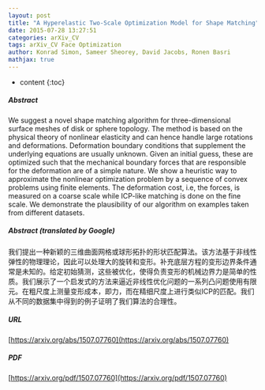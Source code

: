 ```yaml
---
layout: post
title: "A Hyperelastic Two-Scale Optimization Model for Shape Matching"
date: 2015-07-28 13:27:51
categories: arXiv_CV
tags: arXiv_CV Face Optimization
author: Konrad Simon, Sameer Sheorey, David Jacobs, Ronen Basri
mathjax: true
---
```


* content
{:toc}

##### Abstract
We suggest a novel shape matching algorithm for three-dimensional surface meshes of disk or sphere topology. The method is based on the physical theory of nonlinear elasticity and can hence handle large rotations and deformations. Deformation boundary conditions that supplement the underlying equations are usually unknown. Given an initial guess, these are optimized such that the mechanical boundary forces that are responsible for the deformation are of a simple nature. We show a heuristic way to approximate the nonlinear optimization problem by a sequence of convex problems using finite elements. The deformation cost, i.e, the forces, is measured on a coarse scale while ICP-like matching is done on the fine scale. We demonstrate the plausibility of our algorithm on examples taken from different datasets.

##### Abstract (translated by Google)
我们提出一种新颖的三维曲面网格或球形拓扑的形状匹配算法。该方法基于非线性弹性的物理理论，因此可以处理大的旋转和变形。补充底层方程的变形边界条件通常是未知的。给定初始猜测，这些被优化，使得负责变形的机械边界力是简单的性质。我们展示了一个启发式的方法来逼近非线性优化问题的一系列凸问题使用有限元。在粗尺度上测量变形成本，即力，而在精细尺度上进行类似ICP的匹配。我们从不同的数据集中得到的例子证明了我们算法的合理性。

##### URL
[https://arxiv.org/abs/1507.07760](https://arxiv.org/abs/1507.07760)

##### PDF
[https://arxiv.org/pdf/1507.07760](https://arxiv.org/pdf/1507.07760)

